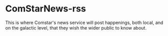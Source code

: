 # ComStarNews-rss
This is where Comstar's news service will post happenings, both local, and on the galactic level, that they wish the wider public to know about.
